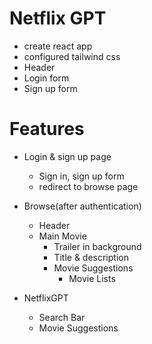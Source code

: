 # Netflix GPT

- create react app
- configured tailwind css
- Header
- Login form
- Sign up form

# Features

- Login & sign up page

  - Sign in, sign up form
  - redirect to browse page

- Browse(after authentication)

  - Header
  - Main Movie
    - Trailer in background
    - Title & description
    - Movie Suggestions
      - Movie Lists

- NetflixGPT
  - Search Bar
  - Movie Suggestions
